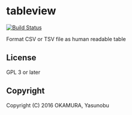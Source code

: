 tableview
=========

[![Build Status](https://travis-ci.org/informationsea/tableview.svg?branch=master)](https://travis-ci.org/informationsea/tableview)

Format CSV or TSV file as human readable table

License
-------

GPL 3 or later


Copyright
---------

Copyright (C) 2016 OKAMURA, Yasunobu
